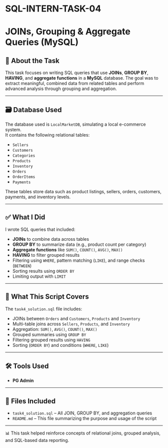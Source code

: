 # SQL-INTERN-TASK-04
# JOINs, Grouping & Aggregate Queries (MySQL)

## 📌 About the Task
This task focuses on writing SQL queries that use **JOINs**, **GROUP BY**, **HAVING**, and **aggregate functions** in a **MySQL** database. The goal was to extract meaningful, combined data from related tables and perform advanced analysis through grouping and aggregation.

---

## 🗃️ Database Used
The database used is `LocalMarketDB`, simulating a local e-commerce system.  
It contains the following relational tables:

- `Sellers`  
- `Customers`  
- `Categories`  
- `Products`  
- `Inventory`  
- `Orders`  
- `OrderItems`  
- `Payments`  

These tables store data such as product listings, sellers, orders, customers, payments, and inventory levels.

---

## ✅ What I Did

I wrote SQL queries that included:

- **JOINs** to combine data across tables  
- **GROUP BY** to summarize data (e.g., product count per category)  
- **Aggregate functions** like `SUM()`, `COUNT()`, `AVG()`, `MAX()`  
- **HAVING** to filter grouped results  
- Filtering using `WHERE`, pattern matching (`LIKE`), and range checks (`BETWEEN`)  
- Sorting results using `ORDER BY`  
- Limiting output with `LIMIT`

---

## 📄 What This Script Covers

The `task4_solution.sql` file includes:

- JOINs between `Orders` and `Customers`, `Products` and `Inventory`
- Multi-table joins across `Sellers`, `Products`, and `Inventory`
- Aggregation: `SUM()`, `AVG()`, `COUNT()`, `MAX()`
- Grouped summaries using `GROUP BY`
- Filtering grouped results using `HAVING`
- Sorting (`ORDER BY`) and conditions (`WHERE`, `LIKE`)

---

## 🛠 Tools Used

- **PG Admin**

---

## 📁 Files Included

- `task4_solution.sql` – All JOIN, GROUP BY, and aggregation queries  
- `README.md` – This file summarizing the purpose and usage of the script

---

📊 This task helped reinforce concepts of relational joins, grouped analysis, and SQL-based data reporting.

